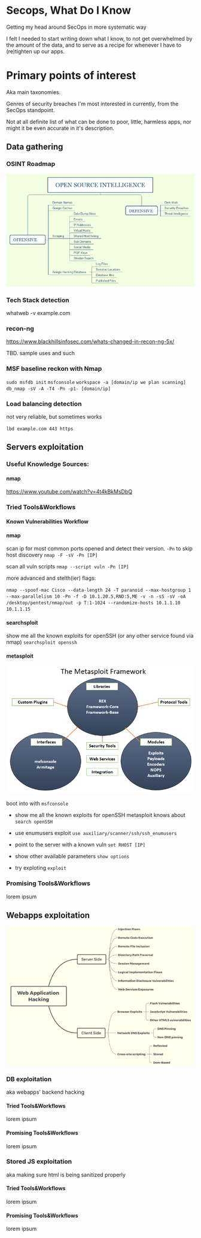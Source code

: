 # Secops, What Do I Know 
Getting my head around SecOps in more systematic way

I felt I needed to start writing down what I know, to not get overwhelmed by the amount of the data, 
and to serve as a recipe for whenever I have to (re)tighten up our apps.

# Primary points of interest

Aka main taxonomies.

Genres of security breaches I'm most interested in currently, from the SecOps standpoint.

Not at all definite list of what can be done to poor, little, harmless apps, nor might it be even accurate in it's description.

## Data gathering

### OSINT Roadmap

![osing overview](https://github.com/grzegorznowak/secops-what-do-I-know/blob/master/assets/osint.png "OSINT Overview")


### Tech Stack detection
  whatweb -v example.com
  
  
### recon-ng

https://www.blackhillsinfosec.com/whats-changed-in-recon-ng-5x/

TBD. sample uses and such

### MSF baseline reckon with Nmap

`sudo msfdb init`
`msfconsole`
`workspace -a [domain/ip we plan scanning]`
`db_nmap -sV -A -T4 -Pn -p1- [domain/ip]`

### Load balancing detection

not very reliable, but sometimes works

`lbd example.com 443 https`

## Servers exploitation

### Useful Knowledge Sources:

#### nmap

https://www.youtube.com/watch?v=4t4kBkMsDbQ

### Tried Tools&Workflows

#### Known Vulnerabilities Workflow

#### nmap

scan ip for most common ports opened and detect their version. `-Pn` to skip host discovery
`nmap -F -sV -Pn [IP]`

scan all vuln scripts `nmap --script vuln -Pn [IP]`

more advanced and stelth(ier) flags:

`nmap --spoof-mac Cisco --data-length 24 -T paranoid --max-hostgroup 1 --max-parallelism 10 -Pn -f -D 10.1.20.5,RND:5,ME -v -n -sS -sV -oA /desktop/pentest/nmap/out -p T:1-1024 --randomize-hosts 10.1.1.10 10.1.1.15`

#### searchsploit

show me all the known exploits for openSSH (or any other service found via nmap)
`searchsploit openssh`

#### metasploit

![metasploit diagram](https://github.com/grzegorznowak/secops-what-do-I-know/blob/master/assets/metasploit.png "metasploit diagram")

boot into with `msfconsole`

* show me all the known exploits for openSSH metasploit knows about `search openSSH`

* use enumusers exploit `use auxiliary/scanner/ssh/ssh_enumusers`

* point to the server with a known vuln `set RHOST [IP]`

* show other available parameters `show options`

* try exploting `exploit`

### Promising Tools&Workflows

lorem ipsum

## Webapps exploitation

![exploitation diagram](https://github.com/grzegorznowak/secops-what-do-I-know/blob/master/assets/webapp.png "Webapp diagram")


### DB exploitation

aka webapps' backend hacking

#### Tried Tools&Workflows

lorem ipsum

#### Promising Tools&Workflows

lorem ipsum


### Stored JS exploitation

aka making sure html is being sanitized properly

#### Tried Tools&Workflows

lorem ipsum

#### Promising Tools&Workflows

lorem ipsum

